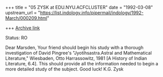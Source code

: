+++
title = "05 ZYSK at EDU.NYU.ACFCLUSTER"
date = "1992-03-08"
upstream_url = "https://list.indology.info/pipermail/indology/1992-March/000209.html"

+++
[Archive link](https://list.indology.info/pipermail/indology/1992-March/000209.html)

Status: RO

Dear Marsden,
Your friend should begin his study with a thorough investigation of
David Pingree's "Jyotihsastra.Astral and Mathematical Literature,"
Wiesbaden, Otto Harrassowitz, 1981 [A History of Indian Literature, 6.4].
This should provide all the information needed to begin a more detailed
study of the subject. Good luck!
K.G. Zysk




